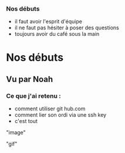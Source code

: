 ### Nos débuts
- il faut avoir l'esprit d'équipe
- il ne faut pas hésiter à poser des questions
- toujours avoir du café sous la main
# Nos débuts
## Vu par Noah 

### Ce que j'ai retenu : 

- comment utiliser git hub.com  
- comment lier son ordi via une ssh key
- c'est tout 

"image" 

"gif" 



